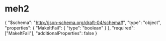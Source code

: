 # meh2

{
  "$schema": "http://json-schema.org/draft-04/schema#",
  "type": "object",
  "properties": {
    "MakeItFail": {
      "type": "boolean"
    }
  },
  "required": ["MakeItFail"],
  "additionalProperties": false
}

